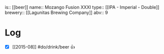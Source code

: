 is:: [[beer]]
name:: Mozango Fusion XXXI
type:: [[IPA - Imperial - Double]]
brewery:: [[Lagunitas Brewing Company]]
abv:: 9

# Log
- [x] [[2015-08]] #do/drink/beer 👍
